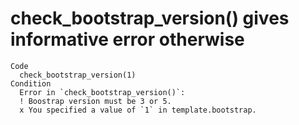 # check_bootstrap_version() gives informative error otherwise

    Code
      check_bootstrap_version(1)
    Condition
      Error in `check_bootstrap_version()`:
      ! Boostrap version must be 3 or 5.
      x You specified a value of `1` in template.bootstrap.

